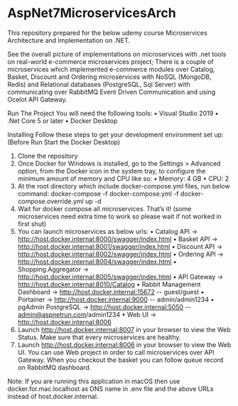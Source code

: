 # AspNet7MicroservicesArch

This repository prepared for the below udemy course Microservices Architecture and
Implementation on .NET. 

See the overall picture of implementations on microservices with .net tools on real-world e-commerce microservices project;
There is a couple of microservices which implemented e-commerce modules over Catalog, Basket, Discount and Ordering microservices with NoSQL (MongoDB, Redis) and Relational databases (PostgreSQL, Sql Server) with communicating over RabbitMQ Event Driven Communication and using Ocelot API Gateway.

Run The Project
You will need the following tools:
  •	Visual Studio 2019
  •	.Net Core 5 or later
  •	Docker Desktop
  
Installing
Follow these steps to get your development environment set up: (Before Run Start the Docker Desktop)
1.	Clone the repository
2.	Once Docker for Windows is installed, go to the Settings > Advanced option, from the Docker icon in the system tray, to configure the minimum amount of memory and CPU like so:
  •	Memory: 4 GB
  •	CPU: 2
3.	At the root directory which include docker-compose.yml files, run below command:
docker-compose -f docker-compose.yml -f docker-compose.override.yml up -d
3.	Wait for docker compose all microservices. That’s it! (some microservices need extra time to work so please wait if not worked in first shut)
4.	You can launch microservices as below urls:
  •	Catalog API -> http://host.docker.internal:8000/swagger/index.html
  •	Basket API -> http://host.docker.internal:8001/swagger/index.html
  •	Discount API -> http://host.docker.internal:8002/swagger/index.html
  •	Ordering API -> http://host.docker.internal:8004/swagger/index.html
  •	Shopping.Aggregator -> http://host.docker.internal:8005/swagger/index.html
  •	API Gateway -> http://host.docker.internal:8010/Catalog
  •	Rabbit Management Dashboard -> http://host.docker.internal:15672 -- guest/guest
  •	Portainer -> http://host.docker.internal:9000 -- admin/admin1234
  •	pgAdmin PostgreSQL -> http://host.docker.internal:5050 -- admin@aspnetrun.com/admin1234
  •	Web UI -> http://host.docker.internal:8006
6.	Launch http://host.docker.internal:8007 in your browser to view the Web Status. Make sure that every microservices are healthy.
7.	Launch http://host.docker.internal:8006 in your browser to view the Web UI. You can use Web project in order to call microservices over API Gateway. When you checkout the basket you can follow queue record on RabbitMQ dashboard.
 
Note: If you are running this application in macOS then use docker.for.mac.localhost as DNS name in .env file and the above URLs instead of host.docker.internal.
